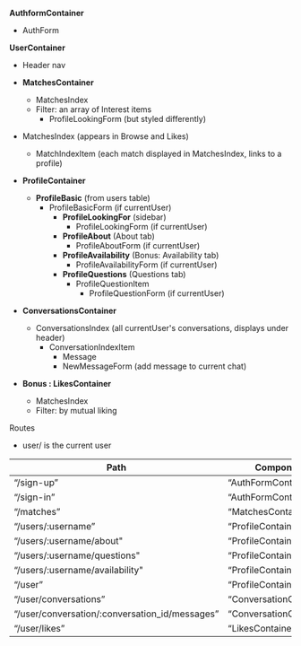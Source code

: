 
**AuthformContainer**
  + AuthForm

**UserContainer**
  + Header nav


  + **MatchesContainer**
    + MatchesIndex
    + Filter: an array of Interest items
      * ProfileLookingForm (but styled differently)

  + MatchesIndex (appears in Browse and Likes)
    + MatchIndexItem (each match displayed in MatchesIndex, links to a profile)

  + **ProfileContainer**
    + **ProfileBasic** (from users table)
      - ProfileBasicForm (if currentUser)
        - **ProfileLookingFor** (sidebar)
          * ProfileLookingForm (if currentUser)
        - **ProfileAbout** (About tab)
          * ProfileAboutForm (if currentUser)
        - **ProfileAvailability** (Bonus: Availability tab)
          * ProfileAvailabilityForm (if currentUser)
        - **ProfileQuestions** (Questions tab)
          * ProfileQuestionItem
            + ProfileQuestionForm (if currentUser)

  + **ConversationsContainer**
    + ConversationsIndex (all currentUser's conversations, displays under header)
      - ConversationIndexItem
        + Message
        + NewMessageForm (add message to current chat)

  + **Bonus : LikesContainer**
    + MatchesIndex
    + Filter: by mutual liking




Routes

* user/ is the current user

|Path   | Component   |
|-------|-------------|
|“/sign-up” | “AuthFormContainer"|
|“/sign-in” | “AuthFormContainer"|
|“/matches” | “MatchesContainer" |
|“/users/:username” | “ProfileContainer"|
|“/users/:username/about"| “ProfileContainer"|
|“/users/:username/questions"| “ProfileContainer"|
|“/users/:username/availability"| “ProfileContainer"|
|“/user”| “ProfileContainer"|
|“/user/conversations”| “ConversationContainer"|
|“/user/conversation/:conversation_id/messages”| “ConversationContainer"|
|“/user/likes”| “LikesContainer"|
